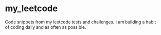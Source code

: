 # my_leetcode
Code snippets from my leetcode tests and challenges. I am building a habit of coding daily and as often as possible.
